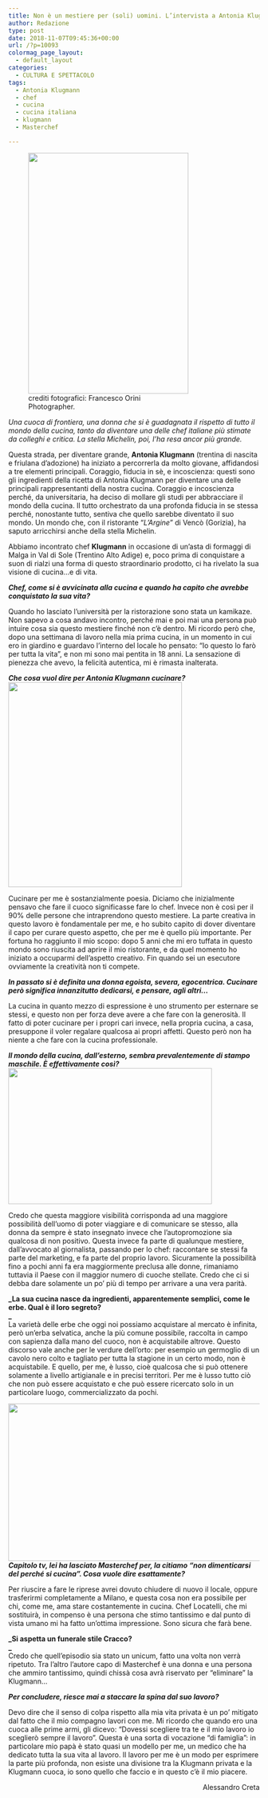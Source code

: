 ```yaml
---
title: Non è un mestiere per (soli) uomini. L’intervista a Antonia Klugmann
author: Redazione
type: post
date: 2018-11-07T09:45:36+00:00
url: /?p=10093
colormag_page_layout:
  - default_layout
categories:
  - CULTURA E SPETTACOLO
tags:
  - Antonia Klugmann
  - chef
  - cucina
  - cucina italiana
  - klugmann
  - Masterchef

---
```

<figure id="attachment_10094" aria-describedby="caption-attachment-10094" style="width: 321px" class="wp-caption alignleft"><img decoding="async" loading="lazy" class="wp-image-10094 " src="https://progressonline.it/wp-content/uploads/2018/11/DSCF9123-683x1024.jpg" alt="" width="321" height="482" /><figcaption id="caption-attachment-10094" class="wp-caption-text">crediti fotografici: Francesco Orini Photographer.</figcaption></figure>

_Una cuoca di frontiera, una donna che si è guadagnata il rispetto di tutto il mondo della cucina, tanto da diventare una delle chef italiane più stimate da colleghi e critica. La stella Michelin, poi, l’ha resa ancor più grande._

Questa strada, per diventare grande, **Antonia Klugmann** (trentina di nascita e friulana d’adozione) ha iniziato a percorrerla da molto giovane, affidandosi a tre elementi principali. Coraggio, fiducia in sè, e incoscienza: questi sono gli ingredienti della ricetta di Antonia Klugmann per diventare una delle principali rappresentanti della nostra cucina. Coraggio e incoscienza perché, da universitaria, ha deciso di mollare gli studi per abbracciare il mondo della cucina. Il tutto orchestrato da una profonda fiducia in se stessa perché, nonostante tutto, sentiva che quello sarebbe diventato il suo mondo. Un mondo che, con il ristorante “_L’Argine_” di Vencò (Gorizia), ha saputo arricchirsi anche della stella Michelin.

Abbiamo incontrato chef **Klugmann** in occasione di un’asta di formaggi di Malga in Val di Sole (Trentino Alto Adige) e, poco prima di conquistare a suon di rialzi una forma di questo straordinario prodotto, ci ha rivelato la sua visione di cucina…e di vita.

**_Chef, come si è avvicinata alla cucina e quando ha capito che avrebbe conquistato la sua vita?_** 

Quando ho lasciato l’università per la ristorazione sono stata un kamikaze. Non sapevo a cosa andavo incontro, perché mai e poi mai una persona può intuire cosa sia questo mestiere finché non c’è dentro. Mi ricordo però che, dopo una settimana di lavoro nella mia prima cucina, in un momento in cui ero in giardino e guardavo l’interno del locale ho pensato: “Io questo lo farò per tutta la vita”, e non mi sono mai pentita in 18 anni. La sensazione di pienezza che avevo, la felicità autentica, mi è rimasta inalterata.

**_Che cosa vuol dire per Antonia Klugmann cucinare?<img decoding="async" loading="lazy" class="alignright wp-image-10102 " src="https://progressonline.it/wp-content/uploads/2018/11/Cattura1.jpg" alt="" width="348" height="410" />_** 

Cucinare per me è sostanzialmente poesia. Diciamo che inizialmente pensavo che fare il cuoco significasse fare lo chef. Invece non è così per il 90% delle persone che intraprendono questo mestiere. La parte creativa in questo lavoro è fondamentale per me, e ho subito capito di dover diventare il capo per curare questo aspetto, che per me è quello più importante. Per fortuna ho raggiunto il mio scopo: dopo 5 anni che mi ero tuffata in questo mondo sono riuscita ad aprire il mio ristorante, e da quel momento ho iniziato a occuparmi dell’aspetto creativo. Fin quando sei un esecutore ovviamente la creatività non ti compete.

**_In passato si è definita una donna egoista, severa, egocentrica. Cucinare però significa innanzitutto dedicarsi, e pensare, agli altri…_** 

La cucina in quanto mezzo di espressione è uno strumento per esternare se stessi, e questo non per forza deve avere a che fare con la generosità. Il fatto di poter cucinare per i propri cari invece, nella propria cucina, a casa, presuppone il voler regalare qualcosa ai propri affetti. Questo però non ha niente a che fare con la cucina professionale.

**_Il mondo della cucina, dall’esterno, sembra prevalentemente di stampo maschile. È effettivamente così?_**<img decoding="async" loading="lazy" class="wp-image-10097 alignleft" src="https://progressonline.it/wp-content/uploads/2018/11/28516602_2140224319337404_5087415115689639141_o-1-1024x683.jpg" alt="" width="408" height="272" /> 

Credo che questa maggiore visibilità corrisponda ad una maggiore possibilità dell’uomo di poter viaggiare e di comunicare se stesso, alla donna da sempre è stato insegnato invece che l’autopromozione sia qualcosa di non positivo. Questa invece fa parte di qualunque mestiere, dall’avvocato al giornalista, passando per lo chef: raccontare se stessi fa parte del marketing, e fa parte del proprio lavoro. Sicuramente la possibilità fino a pochi anni fa era maggiormente preclusa alle donne, rimaniamo tuttavia il Paese con il maggior numero di cuoche stellate. Credo che ci si debba dare solamente un po’ più di tempo per arrivare a una vera parità.

**_La sua cucina nasce da ingredienti, apparentemente semplici, come le erbe. Qual è il loro segreto?  
_**  
La varietà delle erbe che oggi noi possiamo acquistare al mercato è infinita, però un’erba selvatica, anche la più comune possibile, raccolta in campo con sapienza dalla mano del cuoco, non è acquistabile altrove. Questo discorso vale anche per le verdure dell’orto: per esempio un germoglio di un cavolo nero colto e tagliato per tutta la stagione in un certo modo, non è acquistabile. E quello, per me, è lusso, cioè qualcosa che si può ottenere solamente a livello artigianale e in precisi territori. Per me è lusso tutto ciò che non può essere acquistato e che può essere ricercato solo in un particolare luogo, commercializzato da pochi.

**_<img decoding="async" loading="lazy" class="alignright wp-image-10107 size-full" src="https://progressonline.it/wp-content/uploads/2018/11/165428563-d4c59a95-89e3-444e-8ee1-4092f5ca3796.jpg" alt="" width="560" height="315" />Capitolo tv, lei ha lasciato Masterchef per, la citiamo “non dimenticarsi del perché si cucina”. Cosa vuole dire esattamente?_** 

Per riuscire a fare le riprese avrei dovuto chiudere di nuovo il locale, oppure trasferirmi completamente a Milano, e questa cosa non era possibile per chi, come me, ama stare costantemente in cucina. Chef Locatelli, che mi sostituirà, in compenso è una persona che stimo tantissimo e dal punto di vista umano mi ha fatto un’ottima impressione. Sono sicura che farà bene.

**_Si aspetta un funerale stile Cracco?  
_**  
Credo che quell’episodio sia stato un unicum, fatto una volta non verrà ripetuto. Tra l’altro l’autore capo di Masterchef è una donna e una persona che ammiro tantissimo, quindi chissà cosa avrà riservato per “eliminare” la Klugmann…

**_Per concludere, riesce mai a staccare la spina dal suo lavoro?_** 

Devo dire che il senso di colpa rispetto alla mia vita privata è un po’ mitigato dal fatto che il mio compagno lavori con me. Mi ricordo che quando ero una cuoca alle prime armi, gli dicevo: “Dovessi scegliere tra te e il mio lavoro io sceglierò sempre il lavoro”. Questa è una sorta di vocazione “di famiglia”: in particolare mio papà è stato quasi un modello per me, un medico che ha dedicato tutta la sua vita al lavoro. Il lavoro per me è un modo per esprimere la parte più profonda, non esiste una divisione tra la Klugmann privata e la Klugmann cuoca, io sono quello che faccio e in questo c’è il mio piacere.

<p style="text-align: right;">
  Alessandro Creta
</p>